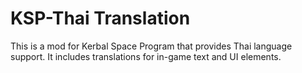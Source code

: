 # KSP-Thai Translation

This is a mod for Kerbal Space Program that provides Thai language support. It includes translations for in-game text and UI elements.
